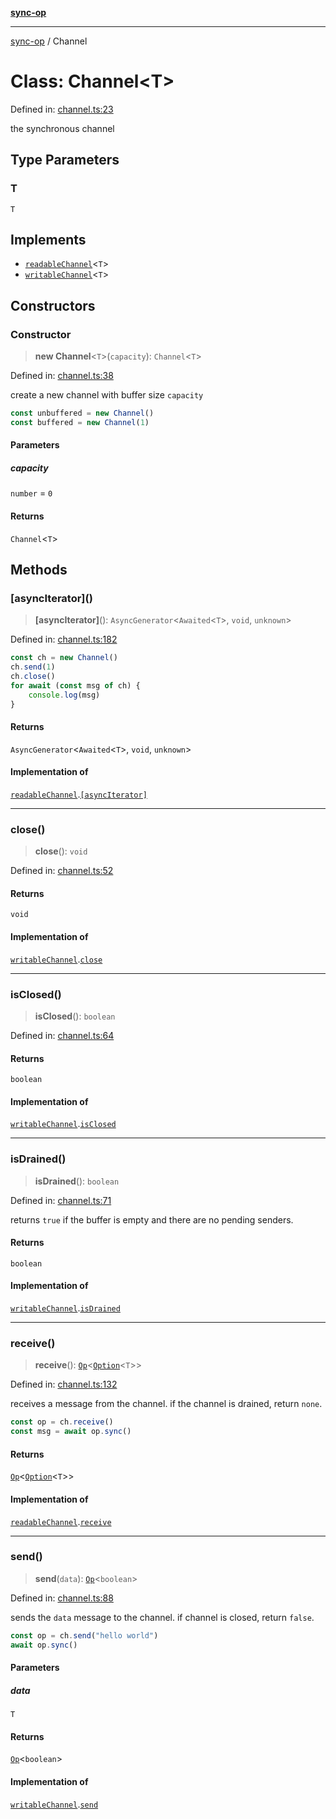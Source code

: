 [**sync-op**](../README.md)

***

[sync-op](../README.md) / Channel

# Class: Channel\<T\>

Defined in: [channel.ts:23](https://github.com/dhcmrlchtdj/sync-op/blob/93fe32636f3c6c188a811dfea276951b3e31f9bc/src/channel.ts#L23)

the synchronous channel

## Type Parameters

### T

`T`

## Implements

- [`readableChannel`](../interfaces/readableChannel.md)\<`T`\>
- [`writableChannel`](../interfaces/writableChannel.md)\<`T`\>

## Constructors

### Constructor

> **new Channel**\<`T`\>(`capacity`): `Channel`\<`T`\>

Defined in: [channel.ts:38](https://github.com/dhcmrlchtdj/sync-op/blob/93fe32636f3c6c188a811dfea276951b3e31f9bc/src/channel.ts#L38)

create a new channel with buffer size `capacity`

```typescript
const unbuffered = new Channel()
const buffered = new Channel(1)
```

#### Parameters

##### capacity

`number` = `0`

#### Returns

`Channel`\<`T`\>

## Methods

### \[asyncIterator\]()

> **\[asyncIterator\]**(): `AsyncGenerator`\<`Awaited`\<`T`\>, `void`, `unknown`\>

Defined in: [channel.ts:182](https://github.com/dhcmrlchtdj/sync-op/blob/93fe32636f3c6c188a811dfea276951b3e31f9bc/src/channel.ts#L182)

```typescript
const ch = new Channel()
ch.send(1)
ch.close()
for await (const msg of ch) {
	console.log(msg)
}
```

#### Returns

`AsyncGenerator`\<`Awaited`\<`T`\>, `void`, `unknown`\>

#### Implementation of

[`readableChannel`](../interfaces/readableChannel.md).[`[asyncIterator]`](../interfaces/readableChannel.md#asynciterator)

***

### close()

> **close**(): `void`

Defined in: [channel.ts:52](https://github.com/dhcmrlchtdj/sync-op/blob/93fe32636f3c6c188a811dfea276951b3e31f9bc/src/channel.ts#L52)

#### Returns

`void`

#### Implementation of

[`writableChannel`](../interfaces/writableChannel.md).[`close`](../interfaces/writableChannel.md#close)

***

### isClosed()

> **isClosed**(): `boolean`

Defined in: [channel.ts:64](https://github.com/dhcmrlchtdj/sync-op/blob/93fe32636f3c6c188a811dfea276951b3e31f9bc/src/channel.ts#L64)

#### Returns

`boolean`

#### Implementation of

[`writableChannel`](../interfaces/writableChannel.md).[`isClosed`](../interfaces/writableChannel.md#isclosed)

***

### isDrained()

> **isDrained**(): `boolean`

Defined in: [channel.ts:71](https://github.com/dhcmrlchtdj/sync-op/blob/93fe32636f3c6c188a811dfea276951b3e31f9bc/src/channel.ts#L71)

returns `true` if the buffer is empty and there are no pending senders.

#### Returns

`boolean`

#### Implementation of

[`writableChannel`](../interfaces/writableChannel.md).[`isDrained`](../interfaces/writableChannel.md#isdrained)

***

### receive()

> **receive**(): [`Op`](Op.md)\<[`Option`](../type-aliases/Option.md)\<`T`\>\>

Defined in: [channel.ts:132](https://github.com/dhcmrlchtdj/sync-op/blob/93fe32636f3c6c188a811dfea276951b3e31f9bc/src/channel.ts#L132)

receives a message from the channel.
if the channel is drained, return `none`.

```typescript
const op = ch.receive()
const msg = await op.sync()
```

#### Returns

[`Op`](Op.md)\<[`Option`](../type-aliases/Option.md)\<`T`\>\>

#### Implementation of

[`readableChannel`](../interfaces/readableChannel.md).[`receive`](../interfaces/readableChannel.md#receive)

***

### send()

> **send**(`data`): [`Op`](Op.md)\<`boolean`\>

Defined in: [channel.ts:88](https://github.com/dhcmrlchtdj/sync-op/blob/93fe32636f3c6c188a811dfea276951b3e31f9bc/src/channel.ts#L88)

sends the `data` message to the channel.
if channel is closed, return `false`.

```typescript
const op = ch.send("hello world")
await op.sync()
```

#### Parameters

##### data

`T`

#### Returns

[`Op`](Op.md)\<`boolean`\>

#### Implementation of

[`writableChannel`](../interfaces/writableChannel.md).[`send`](../interfaces/writableChannel.md#send)
